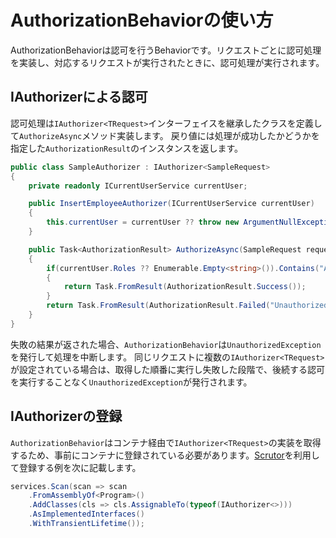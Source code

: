 # AuthorizationBehaviorの使い方

AuthorizationBehaviorは認可を行うBehaviorです。リクエストごとに認可処理を実装し、対応するリクエストが実行されたときに、認可処理が実行されます。

## IAuthorizerによる認可

認可処理は`IAuthorizer<TRequest>`インターフェイスを継承したクラスを定義して`AuthorizeAsync`メソッド実装します。
戻り値には処理が成功したかどうかを指定した`AuthorizationResult`のインスタンスを返します。

```cs
public class SampleAuthorizer : IAuthorizer<SampleRequest>
{
    private readonly ICurrentUserService currentUser;

    public InsertEmployeeAuthorizer(ICurrentUserService currentUser)
    {
        this.currentUser = currentUser ?? throw new ArgumentNullException(nameof(currentUser));
    }

    public Task<AuthorizationResult> AuthorizeAsync(SampleRequest request, CancellationToken cancellationToken)
    {
        if(currentUser.Roles ?? Enumerable.Empty<string>()).Contains("Admin")
        {
            return Task.FromResult(AuthorizationResult.Success());
        }
        return Task.FromResult(AuthorizationResult.Failed("Unauthorized"));
    }
}
```

失敗の結果が返された場合、`AuthorizationBehavior`は`UnauthorizedException`を発行して処理を中断します。
同じリクエストに複数の`IAuthorizer<TRequest>`が設定されている場合は、取得した順番に実行し失敗した段階で、後続する認可を実行することなく`UnauthorizedException`が発行されます。

## IAuthorizerの登録

`AuthorizationBehavior`はコンテナ経由で`IAuthorizer<TRequest>`の実装を取得するため、事前にコンテナに登録されている必要があります。[Scrutor](https://github.com/khellang/Scrutor)を利用して登録する例を次に記載します。

```cs
services.Scan(scan => scan
    .FromAssemblyOf<Program>()
    .AddClasses(cls => cls.AssignableTo(typeof(IAuthorizer<>)))
    .AsImplementedInterfaces()
    .WithTransientLifetime());
```
